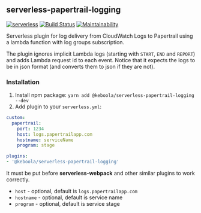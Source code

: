 ## serverless-papertrail-logging

[![serverless](http://public.serverless.com/badges/v3.svg)](http://www.serverless.com)
[![Build Status](https://travis-ci.org/keboola/serverless-papertrail-logging.svg?branch=master)](https://travis-ci.org/keboola/serverless-papertrail-logging)
[![Maintainability](https://api.codeclimate.com/v1/badges/af9d714e852ca05d842b/maintainability)](https://codeclimate.com/github/keboola/serverless-papertrail-logging/maintainability)

Serverless plugin for log delivery from CloudWatch Logs to Papertrail using a lambda function with log groups subscription.

The plugin ignores implicit Lambda logs (starting with `START`, `END` and `REPORT`) and adds Lambda request id to each event. Notice that it expects the logs to be in json format (and converts them to json if they are not).

### Installation

1. Install npm package: `yarn add @keboola/serverless-papertrail-logging --dev`
2. Add plugin to your `serverless.yml`:
```yaml
custom:
  papertrail:
    port: 1234
    host: logs.papertrailapp.com
    hostname: serviceName
    program: stage

plugins:
- '@keboola/serverless-papertrail-logging'
```
 It must be put before **serverless-webpack** and other similar plugins to work correctly.

- `host` - optional, default is `logs.papertrailapp.com`
- `hostname` - optional, default is service name
- `program` - optional, default is service stage
